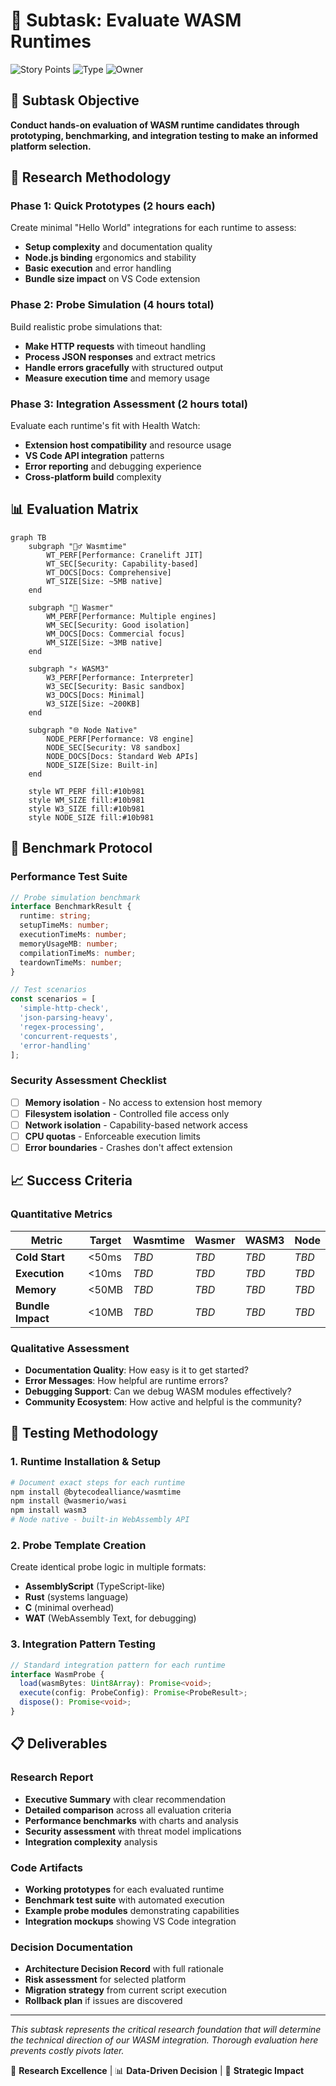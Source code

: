 # 🔸 Subtask: Evaluate WASM Runtimes

![Story Points](https://img.shields.io/badge/Story_Points-1_SP-green?style=flat-square)
![Type](https://img.shields.io/badge/Type-Research-purple?style=flat-square)
![Owner](https://img.shields.io/badge/Owner-Platform_Team-blue?style=flat-square)

## 🎯 Subtask Objective

**Conduct hands-on evaluation of WASM runtime candidates through prototyping, benchmarking, and integration testing to make an informed platform selection.**

## 🔬 Research Methodology

### Phase 1: Quick Prototypes (2 hours each)
Create minimal "Hello World" integrations for each runtime to assess:
- **Setup complexity** and documentation quality
- **Node.js binding** ergonomics and stability  
- **Basic execution** and error handling
- **Bundle size impact** on VS Code extension

### Phase 2: Probe Simulation (4 hours total)
Build realistic probe simulations that:
- **Make HTTP requests** with timeout handling
- **Process JSON responses** and extract metrics
- **Handle errors gracefully** with structured output
- **Measure execution time** and memory usage

### Phase 3: Integration Assessment (2 hours total)
Evaluate each runtime's fit with Health Watch:
- **Extension host compatibility** and resource usage
- **VS Code API integration** patterns
- **Error reporting** and debugging experience
- **Cross-platform build** complexity

## 📊 Evaluation Matrix

```mermaid
graph TB
    subgraph "🏃‍♂️ Wasmtime"
        WT_PERF[Performance: Cranelift JIT]
        WT_SEC[Security: Capability-based]
        WT_DOCS[Docs: Comprehensive]
        WT_SIZE[Size: ~5MB native]
    end
    
    subgraph "🚀 Wasmer"  
        WM_PERF[Performance: Multiple engines]
        WM_SEC[Security: Good isolation]
        WM_DOCS[Docs: Commercial focus]
        WM_SIZE[Size: ~3MB native]
    end
    
    subgraph "⚡ WASM3"
        W3_PERF[Performance: Interpreter]
        W3_SEC[Security: Basic sandbox]
        W3_DOCS[Docs: Minimal]
        W3_SIZE[Size: ~200KB]
    end
    
    subgraph "🌐 Node Native"
        NODE_PERF[Performance: V8 engine]
        NODE_SEC[Security: V8 sandbox]
        NODE_DOCS[Docs: Standard Web APIs]
        NODE_SIZE[Size: Built-in]
    end
    
    style WT_PERF fill:#10b981
    style WM_SIZE fill:#10b981
    style W3_SIZE fill:#10b981
    style NODE_SIZE fill:#10b981
```

## 🧪 Benchmark Protocol

### Performance Test Suite
```typescript
// Probe simulation benchmark
interface BenchmarkResult {
  runtime: string;
  setupTimeMs: number;
  executionTimeMs: number;
  memoryUsageMB: number;
  compilationTimeMs: number;
  teardownTimeMs: number;
}

// Test scenarios
const scenarios = [
  'simple-http-check',
  'json-parsing-heavy',
  'regex-processing',
  'concurrent-requests',
  'error-handling'
];
```

### Security Assessment Checklist
- [ ] **Memory isolation** - No access to extension host memory
- [ ] **Filesystem isolation** - Controlled file access only
- [ ] **Network isolation** - Capability-based network access
- [ ] **CPU quotas** - Enforceable execution limits
- [ ] **Error boundaries** - Crashes don't affect extension

## 📈 Success Criteria

### Quantitative Metrics
| Metric | Target | Wasmtime | Wasmer | WASM3 | Node |
|--------|--------|----------|--------|-------|------|
| **Cold Start** | <50ms | _TBD_ | _TBD_ | _TBD_ | _TBD_ |
| **Execution** | <10ms | _TBD_ | _TBD_ | _TBD_ | _TBD_ |
| **Memory** | <50MB | _TBD_ | _TBD_ | _TBD_ | _TBD_ |
| **Bundle Impact** | <10MB | _TBD_ | _TBD_ | _TBD_ | _TBD_ |

### Qualitative Assessment
- **Documentation Quality**: How easy is it to get started?
- **Error Messages**: How helpful are runtime errors?
- **Debugging Support**: Can we debug WASM modules effectively?
- **Community Ecosystem**: How active and helpful is the community?

## 🔬 Testing Methodology

### 1. Runtime Installation & Setup
```bash
# Document exact steps for each runtime
npm install @bytecodealliance/wasmtime
npm install @wasmerio/wasi
npm install wasm3
# Node native - built-in WebAssembly API
```

### 2. Probe Template Creation
Create identical probe logic in multiple formats:
- **AssemblyScript** (TypeScript-like)
- **Rust** (systems language)
- **C** (minimal overhead)
- **WAT** (WebAssembly Text, for debugging)

### 3. Integration Pattern Testing
```typescript
// Standard integration pattern for each runtime
interface WasmProbe {
  load(wasmBytes: Uint8Array): Promise<void>;
  execute(config: ProbeConfig): Promise<ProbeResult>;
  dispose(): Promise<void>;
}
```

## 📋 Deliverables

### Research Report
- **Executive Summary** with clear recommendation
- **Detailed comparison** across all evaluation criteria
- **Performance benchmarks** with charts and analysis
- **Security assessment** with threat model implications
- **Integration complexity** analysis

### Code Artifacts
- **Working prototypes** for each evaluated runtime
- **Benchmark test suite** with automated execution
- **Example probe modules** demonstrating capabilities
- **Integration mockups** showing VS Code integration

### Decision Documentation
- **Architecture Decision Record** with full rationale
- **Risk assessment** for selected platform
- **Migration strategy** from current script execution
- **Rollback plan** if issues are discovered

---

*This subtask represents the critical research foundation that will determine the technical direction of our WASM integration. Thorough evaluation here prevents costly pivots later.*

🔬 **Research Excellence** | 📊 **Data-Driven Decision** | 🎯 **Strategic Impact**
